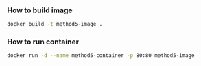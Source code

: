 ### How to build image
```bash
docker build -t method5-image .
```

### How to run container
```bash
docker run -d --name method5-container -p 80:80 method5-image
```